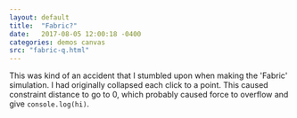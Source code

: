 ```yaml
---
layout: default
title:  "Fabric?"
date:   2017-08-05 12:00:18 -0400
categories: demos canvas
src: "fabric-q.html"
---
```


This was kind of an accident that I stumbled upon when making the 'Fabric' simulation. I had originally collapsed each click to a point. This caused constraint distance to go to 0, which probably caused force to overflow and give `console.log(hi)`.
